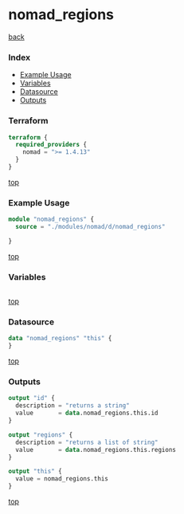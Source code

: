 # nomad_regions

[back](../nomad.md)

### Index

- [Example Usage](#example-usage)
- [Variables](#variables)
- [Datasource](#datasource)
- [Outputs](#outputs)

### Terraform

```terraform
terraform {
  required_providers {
    nomad = ">= 1.4.13"
  }
}
```

[top](#index)

### Example Usage

```terraform
module "nomad_regions" {
  source = "./modules/nomad/d/nomad_regions"

}
```

[top](#index)

### Variables

```terraform
```

[top](#index)

### Datasource

```terraform
data "nomad_regions" "this" {
}
```

[top](#index)

### Outputs

```terraform
output "id" {
  description = "returns a string"
  value       = data.nomad_regions.this.id
}

output "regions" {
  description = "returns a list of string"
  value       = data.nomad_regions.this.regions
}

output "this" {
  value = nomad_regions.this
}
```

[top](#index)